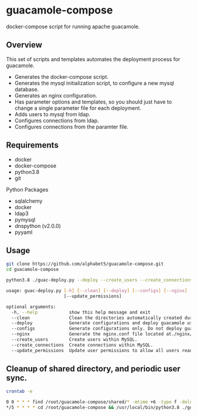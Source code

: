 # guacamole-compose
 docker-compose script for running apache guacamole.

## Overview

This set of scripts and templates automates the deployment process for guacamole.

- Generates the docker-compose script.
- Generates the mysql initialization script, to configure a new mysql database.
- Generates an nginx configuration.
- Has parameter options and templates, so you should just have to change a single parameter file for each deployment.
- Adds users to mysql from ldap.
- Configures connections from ldap.
- Configures connections from the paramter file.


## Requirements

- docker
- docker-compose
- python3.8
- git

Python Packages
- sqlalchemy
- docker
- ldap3
- pymysql
- dnspython (v2.0.0)
- pyyaml

## Usage
```bash
git clone https://github.com/alphabet5/guacamole-compose.git
cd guacamole-compose
```

```bash
python3.8 ./guac-deploy.py --deploy --create_users --create_connections
```
```bash
usage: guac-deploy.py [-h] [--clean] [--deploy] [--configs] [--nginx] [--create_users] [--create_connections]
                      [--update_permissions]

optional arguments:
  -h, --help            show this help message and exit
  --clean               Clean the directories automatically created during deployment.
  --deploy              Generate configurations and deploy guacamole using docker-compose.
  --configs             Generate configurations only. Do not deploy guacamole.
  --nginx               Generate the nginx.conf file located at./nginx/conf/nginx.conf.
  --create_users        Create users within MySQL.
  --create_connections  Create connections within MySQL.
  --update_permissions  Update user permissions to allow all users read access to all connections.
```


## Cleanup of shared directory, and periodic user sync.

```bash
crontab -e

0 0 * * * find /root/guacamole-compose/shared/* -mtime +6 -type f -delete
*/5 * * * * cd /root/guacamole-compose && /usr/local/bin/python3.8 ./guac-deploy.py --create_users
```
